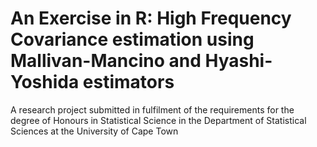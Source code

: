 # An Exercise in R: High Frequency Covariance estimation using Mallivan-Mancino and Hyashi-Yoshida estimators
A research project submitted in fulfilment of the requirements for the degree of Honours in Statistical Science in the Department of Statistical Sciences at the University of Cape Town
